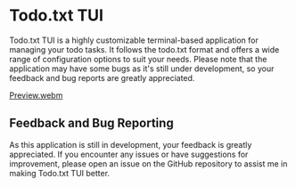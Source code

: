 # Todo.txt TUI

Todo.txt TUI is a highly customizable terminal-based application for managing your todo tasks. It follows the todo.txt format and offers a wide range of configuration options to suit your needs. Please note that the application may have some bugs as it's still under development, so your feedback and bug reports are greatly appreciated.

[Preview.webm](https://github.com/Fanteria/todo-tui/assets/28980012/11ab70e3-482c-4994-ac88-198953b08e39)

## Feedback and Bug Reporting

As this application is still in development, your feedback is greatly appreciated. If you encounter any issues or have suggestions for improvement, please open an issue on the GitHub repository to assist me in making Todo.txt TUI better.
